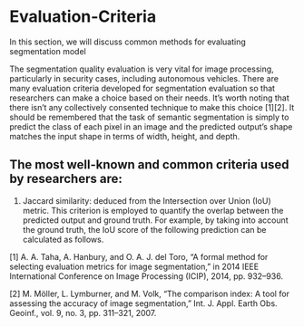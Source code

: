 # Evaluation-Criteria
In this section, we will discuss common methods for evaluating segmentation model 

The segmentation quality evaluation is very vital for image processing, particularly in security cases, including autonomous vehicles.
There are many evaluation criteria developed for segmentation evaluation so that researchers can make a choice based on their needs. 
It’s worth noting that there isn’t any collectively consented technique to make this choice [1][2].
It should be remembered that the task of semantic segmentation is simply to predict the class of each pixel in an image and the predicted output’s shape matches the input shape in terms of width, height, and depth.

##  The most well-known and common criteria used by researchers are:

1.  Jaccard similarity: deduced from the Intersection over Union (IoU) metric. This criterion is employed to quantify the overlap between the predicted output and ground truth. For example, by taking into account the ground truth, the IoU score of the following prediction can be calculated as follows. 

[1]	A. A. Taha, A. Hanbury, and O. A. J. del Toro, “A formal method for selecting evaluation metrics for image segmentation,” in 2014 IEEE International Conference on Image Processing (ICIP), 2014, pp. 932–936.

[2]	M. Möller, L. Lymburner, and M. Volk, “The comparison index: A tool for assessing the accuracy of image segmentation,” Int. J. Appl. Earth Obs. Geoinf., vol. 9, no. 3, pp. 311–321, 2007.
